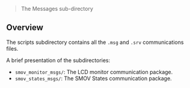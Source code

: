 > The Messages sub-directory

## Overview

The scripts subdirectory contains all the `.msg` and `.srv` communications files.

A brief presentation of the subdirectories:

* `smov_monitor_msgs/`: The LCD monitor communication package.
* `smov_states_msgs/`: The SMOV States communication package.
